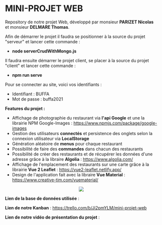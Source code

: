 # MINI-PROJET WEB

Repository de notre projet Web, développé par monsieur **PARIZET Nicolas** et monsieur **DELMARE Thomas**.  

Afin de démarrer le projet il faudra se positionner à la source du projet "serveur" et lancer cette commande :
  - **node serverCrudWithMongo.js**  

Il faudra ensuite démarrer le projet client, se placer à la source du projet "client" et lancer cette commande :
  - **npm run serve**  

Pour se connecter au site, voici vos identifiants :
  - Identifiant : BUFFA  
  - Mot de passe : buffa2021

**Features du projet :**
  -  Affichage de photographie du restaurant via **l'api Google** et une la librairie NPM Google-Images : https://www.npmjs.com/package/google-images  
  -  Gestion des utilisateurs **connectés** et persistence des onglets selon la connexion utilisateur via **LocalStorage**
  -  Génération aléatoire de **menus** pour chaque restaurant
  -  Possibilité de faire des **commandes** dans chacun des restaurants
  -  Possibilité de créer des restaurants et de récupérer les données d'une adresse grâce à la libraire **Algolia** : https://www.algolia.com/
  -  Affichage de l'emplacement des restaurants sur une carte grâce à la librairie **Vue 2 Leaflet** : https://vue2-leaflet.netlify.app/
  -  Design de l'application fait avec la libraire **Vue Material** : https://www.creative-tim.com/vuematerial/ 
 
<div align="center">
  <img src="https://media.giphy.com/media/Y9x7tApdD8Iep9MMWB/giphy.gif"/>
</div>

**Lien de la base de données utilisée** :  

**Lien de notre Kanban** : https://trello.com/b/Ji2pmYLM/mini-projet-web  

**Lien de notre vidéo de présentation du projet** :
